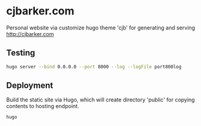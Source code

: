 # cjbarker.com

Personal website via customize hugo theme 'cjb' for generating and serving http://cjbarker.com

## Testing
```bash
hugo server --bind 0.0.0.0 --port 8000 --log --logFile port800log
```

## Deployment
Build the static site via Hugo, which will create directory 'public' for copying contents to hosting endpoint.

```bash
hugo
```

